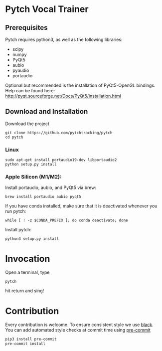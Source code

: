 Pytch Vocal Trainer
===============

## Prerequisites

Pytch requires python3, as well as the following libraries:

- scipy
- numpy
- PyQt5
- aubio
- pyaudio
- portaudio

Optional but recommended is the installation of PyQt5-OpenGL bindings.
Help can be found here: http://pyqt.sourceforge.net/Docs/PyQt5/installation.html

## Download and Installation

Download the project
```
git clone https://github.com/pytchtracking/pytch
cd pytch
```

### Linux
```
sudo apt-get install portaudio19-dev libportaudio2
python setup.py install
```

### Apple Silicon (M1/M2):
Install portaudio, aubio, and PyQt5 via brew:
```
brew install portaudio aubio pyqt5
```

If you have conda installed, make sure that it is deactivated whenever you run pytch:
```
while [ ! -z $CONDA_PREFIX ]; do conda deactivate; done
```

Install pytch:
```
python3 setup.py install
```

# Invocation
Open a terminal, type
```
pytch
```
hit return and sing!

# Contribution

Every contribution is welcome. To ensure consistent style we use [black](https://github.com/psf/black).
You can add automated style checks at commit time using [pre-commit](https://pre-commit.com/)

```bash
pip3 install pre-commit
pre-commit install
```
